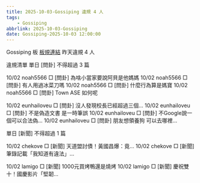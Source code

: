 ```yaml
---
title: 2025-10-03-Gossiping 違規 4 人
tags:
    - Gossiping
abbrlink: 2025-10-03-Gossiping
date: Gossiping-2025-10-03 12:00:00
---
```

Gossiping 板 [板規連結](https://www.ptt.cc/bbs/Gossiping/M.1637425085.A.07D.html)
昨天違規 4 人
<!-- more -->

違規清單
單日 [問卦] 不得超過 3 篇

10/02 noah5566 □ [問卦] 為啥小當家要說阿貝是他媽媽
10/02 noah5566 □ [問卦] 有人用過冰菜刀嗎
10/02 noah5566 □ [問卦] 什麼行為算是媽寶
10/02 noah5566 □ [問卦] Town ASE 如何呢

10/02 eunhailoveu □ [問卦] 沒人發現校長已經超過三個…
10/02 eunhailoveu □ [問卦] 不是偽造文書 是一時筆誤
10/02 eunhailoveu □ [問卦] 不Google說一個可以合法偽…
10/02 eunhailoveu □ [問卦] 朋友想領養狗 可以去哪裡…

單日 [新聞] 不得超過 1 篇

10/02 chekove □ [新聞] 天道盟討債！黃國昌爆：竟…
10/02 chekove □ [新聞] 筆錄記載「我知道有違法」…

10/02 lamigo □ [新聞] 1000元買烤鴨還是燒烤
10/02 lamigo □ [新聞] 慶祝雙十！國慶影片「堅韌…
